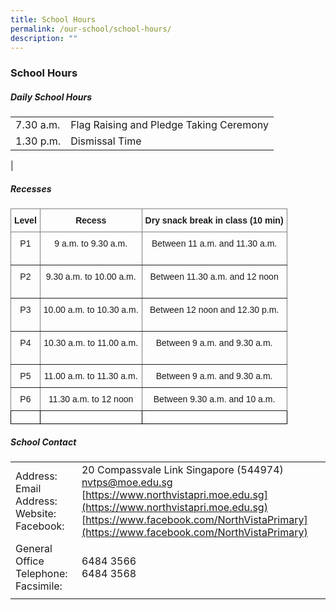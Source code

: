 ```yaml
---
title: School Hours
permalink: /our-school/school-hours/
description: ""
---
```

### School Hours 

##### Daily School Hours

|  |  |
|---|---|
| 7.30 a.m. | Flag Raising and Pledge Taking Ceremony |
| 1.30 p.m. | Dismissal Time |
|

##### Recesses

<style type="text/css">
.tg  {border-collapse:collapse;border-spacing:0;}
.tg td{border-color:black;border-style:solid;border-width:1px;font-family:Arial, sans-serif;font-size:14px;
  overflow:hidden;padding:10px 5px;word-break:normal;}
.tg th{border-color:black;border-style:solid;border-width:1px;font-family:Arial, sans-serif;font-size:14px;
  font-weight:normal;overflow:hidden;padding:10px 5px;word-break:normal;}
.tg .tg-c3ow{border-color:inherit;text-align:center;vertical-align:top}
.tg .tg-7btt{border-color:inherit;font-weight:bold;text-align:center;vertical-align:top}
.tg .tg-0lax{text-align:left;vertical-align:top}
</style>
<table class="tg">
<thead>
  <tr>
    <th class="tg-7btt">Level</th>
    <th class="tg-7btt">Recess</th>
    <th class="tg-7btt">Dry snack break in class (10 min)</th>
  </tr>
</thead>
<tbody>
  <tr>
    <td class="tg-c3ow">P1<br><br></td>
    <td class="tg-c3ow">9 a.m. to 9.30 a.m.</td>
    <td class="tg-c3ow">Between 11 a.m. and 11.30 a.m.</td>
  </tr>
  <tr>
    <td class="tg-c3ow">P2<br><br></td>
    <td class="tg-c3ow">9.30 a.m. to 10.00 a.m.</td>
    <td class="tg-c3ow">Between 11.30 a.m. and 12 noon</td>
  </tr>
  <tr>
    <td class="tg-c3ow"> P3</td>
    <td class="tg-c3ow">10.00 a.m. to 10.30 a.m. </td>
    <td class="tg-c3ow">Between 12 noon and 12.30 p.m. <br><br></td>
  </tr>
  <tr>
    <td class="tg-c3ow"> P4</td>
    <td class="tg-c3ow">10.30 a.m. to 11.00 a.m. </td>
    <td class="tg-c3ow">Between 9 a.m. and 9.30 a.m.  <br><br></td>
  </tr>
  <tr>
    <td class="tg-c3ow"> P5</td>
    <td class="tg-c3ow">11.00 a.m. to 11.30 a.m. </td>
    <td class="tg-c3ow">Between 9 a.m. and 9.30 a.m.  <br> </td>
  </tr>
  <tr>
    <td class="tg-c3ow">P6 </td>
    <td class="tg-c3ow"> 11.30 a.m. to 12 noon</td>
    <td class="tg-c3ow">Between 9.30 a.m. and 10 a.m.    </td>
  </tr>
  <tr>
    <td class="tg-0lax"></td>
    <td class="tg-0lax"></td>
    <td class="tg-0lax"></td>
  </tr>
</tbody>
</table>

##### School Contact

|  |  |
|---|---|
| Address: <br>Email Address: <br> Website:<br> Facebook: | 20 Compassvale Link Singapore (544974) <br>  nvtps@moe.edu.sg <br> [https://www.northvistapri.moe.edu.sg](https://www.northvistapri.moe.edu.sg) <br>[https://www.facebook.com/NorthVistaPrimary](https://www.facebook.com/NorthVistaPrimary) |
| General Office Telephone: <br> Facsimile: | 6484 3566  <br> 6484 3568 |
|  |  |